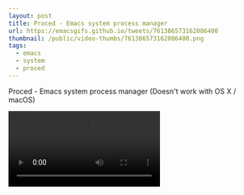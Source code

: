 ```yaml
---
layout: post
title: Proced - Emacs system process manager
url: https://emacsgifs.github.io/tweets/761386573162086400
thumbnail: /public/video-thumbs/761386573162086400.png
tags:
  - emacs
  - system
  - proced
---
```


Proced - Emacs system process manager (Doesn't work with OS X / macOS)

<video controls autoplay loop>
  <source src="/public/videos/761386573162086400.mp4" type="video/mp4">
    Sorry your browser does not support the video tag, maybe time to upgrade?
</video>
